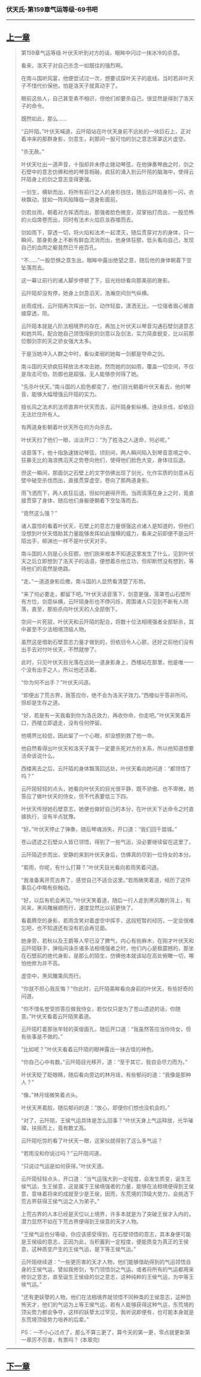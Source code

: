 ### 伏天氏-第159章气运等级-69书吧

--------
[上一章](./22d2c62365cb28fff398e2e854c989e8.md)
--------


>
>
>
>第159章气运等级
>叶伏天听到对方的话，眼眸中闪过一抹冰冷的杀意。
>
>看来，洛天子对自己杀念一如既往的强烈啊。
>
>在南斗国听风宴，他便尝试过一次，想要试探叶天子的底线，当时若非叶天子不惜代价保他，怕是洛天子就真动手了。
>
>眼前这些人，自己甚至素不相识，但他们却要杀自己，很显然是得到了洛天子的命令。
>
>既然如此，那么……
>
>“云阡陌。”叶伏天喊道，云阡陌站在叶伏天身前不远处的一块巨石上，正对着冲来的那群身影，剑意生，刹那间一股可怕的剑之意志笼罩这片虚空。
>
>“杀无赦。”
>
>叶伏天吐出一道声音，十指却并未停止拨动琴弦，在他弹奏琴曲之时，剑之石壁中的意志仿佛和他的琴音相融，疯狂的涌入到云阡陌的脑海中，使得云阡陌身上的剑之意志变得更强。
>
>一剑生，横斩而出，将所有前行之人的身形挡住，随后云阡陌身形一闪，衣袂飘动，犹如一阵风般降临一道身影面前。
>
>剑若丝雨，朝着对方挥洒而出，那强者脸色微变，双掌拍打而出，一股恐怖的火焰席卷而出，同时有法术火焰巨龙吞噬而去。
>
>剑如雨下，穿透一切，将火焰和法术一起湮灭，随后贯穿对方的身体，只一瞬间，那身影身上不断有鲜血流淌而出，他身体狂颤，低头看向自己，发现自己的血肉之躯竟然已千疮百孔。
>
>“不……”一股恐惧之意生出，眼眸中露出绝望之意，随后他的身体朝着下空坠落而去。
>
>这一幕让前行的诸人脚步停顿了下，目光纷纷看向那美丽的身影。
>
>云阡陌却没有停，她身上剑意滔天，浩瀚空间剑气纵横。
>
>丝雨成线，云阡陌再次挥出一剑，动作轻盈，潇洒无比，一位强者眉心被直接穿透，陨。
>
>云阡陌本就是八阶法相境界的存在，再加上叶伏天以琴音沟通石壁剑道意志和她共鸣，配合她自己领悟得到的剑意以及剑法，实力简直蜕变，比以前那位御剑宗的天之骄女强大太多。
>
>于是当她冲入人群之中时，看似柔弱的她每一剑都是夺命之剑。
>
>南斗国的天骄疯狂释放法术攻击她，然而她的剑如雨，覆盖一切空间，不仅是攻击可怕，防御也是超强，无人能够奈何得了她。
>
>“先杀叶伏天。”南斗国的人脸色都变了，他们目光朝着叶伏天看去，他的琴音，能够大幅增强云阡陌的实力。
>
>擅长风之法术的法师直奔叶伏天而去，云阡陌身影纵横，连续杀伐，却依旧无法拦住所有人。
>
>有两道身影朝着叶伏天所在的方向杀去。
>
>叶伏天扫了他们一眼，淡淡开口：“为了姓洛之人送命，何必呢。”
>
>话音落下，他十指急速拨动琴弦，顷刻间，两人瞬间陷入到琴音意境之中，狂暴无比的海浪携滔天之势卷向他们，使得他们脸色大变，身体往后退。
>
>但这一瞬间，那面剑之石壁上的文字仿佛出现了剑光，化作实质的剑意从石壁中破空杀伐而出，直接贯穿虚空，卷向了那两道身影。
>
>雨飞洒而下，两人疯狂后退，但如何避得开雨，当雨滴落在身上之时，竟直接贯穿了身体，随后他们身躯便朝着下空坠落而去。
>
>“竟然这么强？”
>
>诸人震惊的看着叶伏天，石壁上的意志力量很强这点诸人是知道的，但他们没想到叶伏天借助其力量能够发挥如此强横的威力，看来之前即便不是云阡陌出手，柳渊也一样不是叶伏天对手。
>
>南斗国的人则是心头狂颤，他们刚来根本不知道这里发生了什么，见到叶伏天之后立即想到了洛天子的话语，便想着杀他立功，但却断然没有想到，等待他们的竟然是绝路。
>
>“走。”一道道身影后撤，南斗国的人显然看清楚了形势。
>
>“来了何必要走，都留下吧。”叶伏天话音落下，剑意更强，笼罩苍山石壁所有方位，剑意纵横，云阡陌身形也不停闪烁，周围诸人只见到不断有人陨落，直至，那些杀向叶伏天的人全部倒下。
>
>空间一片死寂，叶伏天和云阡陌的配合，将数十位法相境强者全部斩杀，其中甚至不少法相境顶级人物。
>
>虽然这是借助石壁意志力量才做到的，但依旧令人心颤，还好之前他们没有出手去对付叶伏天，不然就惨了。
>
>此时，只见叶伏天目光落在远处一道身影身上，西楼站在那里，他是唯一一个没有出手之人，所以他还活着。
>
>“你为何不出手？”叶伏天问道。
>
>“即便出了荒古界，我答应你，绝不会为洛天子效力。”西楼似乎答非所问，但却是生存之道。
>
>“好，若是有一天我看到你为洛氏效力，再收你命，你走吧。”叶伏天笑着开口，西楼立即退走，没有任何停留。
>
>他境界比较低，因此留了一个心眼，却没想到救了他一命。
>
>他自然看得出叶伏天和洛天子属于一定要杀死对方的关系，所以他知道想要活命该说什么。
>
>西楼离去之后，云阡陌的身体飘落回远处，叶伏天看向她问道：“都领悟了吗？”
>
>云阡陌轻轻的点头，她看向叶伏天的目光很平静，既不骄傲、也不卑微，她答应了做叶伏天的侍女，但不代表要低三下四。
>
>叶伏天传授她石壁意志，她便也做好自己的本分，在叶伏天下达命令之时直接执行，没有半点犹豫。
>
>“好。”叶伏天停止了弹奏，随后琴魂消失，开口道：“我们回千盟城。”
>
>苍山遗迹之石壁众人皆已领悟，得到了一些气运，没必要继续留在这里了。
>
>云阡陌迈步而出，安静的来到叶伏天身后，仿佛真的尽到一位侍女的本分。
>
>“若雨，你呢，有什么打算？”叶伏天目光看向若雨笑着问道。
>
>“我准备离开荒古界了，感觉自己不适合这里。”若雨微笑着道，经历了这件事后心中略有些触动。
>
>“好，以后有机会再见。”叶伏天笑着道，随后一行人走到黑风雕的背上，有风来，黑风雕展翅而行，速度显然比以前更快了。
>
>看着腾空的身影，若雨含笑对着虚空中挥手，这段短暂的经历，一定会很难忘吧，也不知道还有没有机会再见面。
>
>她身旁，若秋以及王爵等人早已没了脾气，内心有些麻木，在刚才叶伏天和云阡陌联手，弹指间诛杀诸多法相境强者之时，他们内心是极震撼的，那坐在石壁前的绝代身影，是那么的陌生，仿佛他本就该站在高处俯瞰一切，哪怕他修为并不高。
>
>虚空中，黑风雕乘风而行。
>
>“你就不担心我反悔？”你此时，云阡陌美眸看向身前的叶伏天，有些好奇的问道。
>
>“你不惜名誉受损答应做我侍女，若仅仅只是为了苍山遗迹的话，你随意。”叶伏天看着云阡陌笑着道。
>
>云阡陌盯着那张年轻的英俊面孔，随后开口道：“我虽然答应当你侍女，但有些事是不做的。”
>
>“比如呢？”叶伏天看着云阡陌的眼神露出一抹古怪的神色。
>
>“你自己心中有数。”云阡陌目光移开，道：“至于其它，我自会尽力而为。”
>
>叶伏天眨了眨眼睛，随后看向旁边的林月瑶，有些郁闷的道：“我像是那种人？”
>
>“像。”林月瑶微笑着点头。
>
>叶伏天黑着脸，随后郁闷的道：“放心，即便你们想也没机会的。”
>
>“对了，云阡陌，王侯气运具体是怎么回事？”叶伏天身上气运释放，光华璀璨，扶摇而上，竟有数丈高。
>
>云阡陌吃惊的看了叶伏天一眼，这家伙就得到了这么多气运？
>
>“若雨没和你说过吗？”云阡陌问道。
>
>“只说过气运是如何获得。”叶伏天道。
>
>云阡陌轻轻点头，开口道：“当气运强大到一定程度，会发生质变，诞生王侯气运，生王侯意，这是属于王侯境强者的力量，能够在法相境便得到王侯意，意味着将来的成就至少是王侯，因而，东荒境的顶级大势力，会挑选下荒古界获得王侯气运之人为弟子。”
>
>上荒古界的人本已经是天位以上境界，许多本就是为了突破王侯才入内的，潜力显然不如在下荒古界便得到王侯意的天才人物。
>
>“王侯气运也分等级，你应该感受得到，在石壁领悟的意志，其本身便可能是王侯级的意志，正因为此，当积蓄到一定程度，便能质变为真正的王侯意，这种质变产生的王侯气运，是下等王侯气运。”
>
>云阡陌继续道：“一些更厉害的天才人物，他们能够借助得到的气运领悟自身的王侯气运，譬如我修剑，专门领悟剑之气运，或者将所有的气运都用来修剑之意志，直至诞生王侯级的剑之意志，这种纯粹的王侯气运，为中等王侯气运。”
>
>“还有更妖孽的人物，他们在法相境界就领悟不同种类的王侯意志，这种恐怖天才，他们的气运为上等王侯气运，若有人能够获得这种气运，东荒境的顶尖势力都会争夺，这样的妖孽太过罕见，我听说即便有，也可能本身就是东荒境顶级势力培养的后辈。”
>
>PS：一不小心过点了，那么不算三更了，算今天的第一更，零点就更新第一章厉不厉害，有票吗？
>(本章完)
>
>

--------
[下一章](./0e5a833b0372d60439a06f35f6effb90.md)
--------
